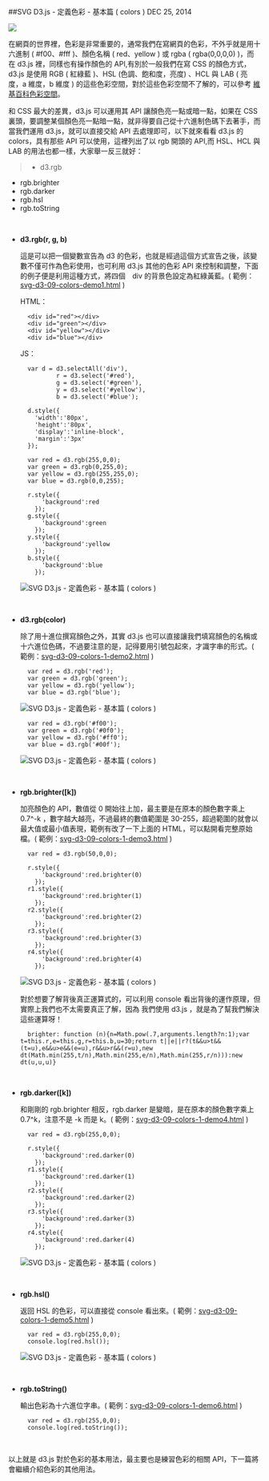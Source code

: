 <!-- @@master  = ../../_layout.html-->

<!-- @@block  =  jsBottom-->

<include src="../../_articles-js.html"></include>

<!-- @@close-->

<!-- @@block  =  css-->

<include src="../../_articles-css.html"></include>

<!-- @@close-->

<!-- @@block  =  articles-social-->

<include src="../../_articles-social.html"></include>

<!-- @@close-->

<!-- @@block  =  articles-footer-->

<include src="../../_articles.html"></include>

<!-- @@close-->

<!-- @@block  =  meta-->

<meta property="article:published_time" content="2014-12-25T23:55:00+01:00">

<meta name="keywords" content="svg,d3,d3js,d3.js,color,colors,色彩">

<meta name="description" content="在 d3.js 裡，同樣也有操作顏色的 API,有別於一般我們在寫 CSS 的顏色方式，d3.js 是使用 RGB ( 紅綠藍 )、HSL (色調、飽和度，亮度) 、HCL 與 LAB ( 亮度，a 維度，b 維度 ) 的這些色彩空間。">

<meta itemprop="name" content="SVG D3.js - 定義色彩 - 基本篇 ( colors ) - OXXO.STUDIO">

<meta itemprop="image" content="http://www.oxxostudio.tw/img/articles/201412/20141225_1_01b.jpg">

<meta itemprop="description" content="在 d3.js 裡，同樣也有操作顏色的 API,有別於一般我們在寫 CSS 的顏色方式，d3.js 是使用 RGB ( 紅綠藍 )、HSL (色調、飽和度，亮度) 、HCL 與 LAB ( 亮度，a 維度，b 維度 ) 的這些色彩空間。">

<meta property="og:title" content="SVG D3.js - 定義色彩 - 基本篇 ( colors ) - OXXO.STUDIO">

<meta property="og:url" content="http://www.oxxostudio.tw/articles/201412/svg-d3-09-colors-1.html">

<meta property="og:image" content="http://www.oxxostudio.tw/img/articles/201412/20141225_1_01b.jpg">

<meta property="og:description" content="在 d3.js 裡，同樣也有操作顏色的 API,有別於一般我們在寫 CSS 的顏色方式，d3.js 是使用 RGB ( 紅綠藍 )、HSL (色調、飽和度，亮度) 、HCL 與 LAB ( 亮度，a 維度，b 維度 ) 的這些色彩空間。">

<title>SVG D3.js - 定義色彩 - 基本篇 ( colors )  - OXXO.STUDIO</title> 

<!-- @@close-->

<!-- @@block  =  articles-content--> 

##SVG D3.js - 定義色彩 - 基本篇 ( colors )  <span class="article-date" tag="web">DEC 25, 2014</span>

<img src="/img/articles/201412/20141225_1_01.jpg" class="preview-img">

在網頁的世界裡，色彩是非常重要的，通常我們在寫網頁的色彩，不外乎就是用十六進制 ( #f00、#fff )、顏色名稱 ( red、yellow ) 或 rgba ( rgba(0,0,0,0) )，而在 d3.js 裡，同樣也有操作顏色的 API,有別於一般我們在寫 CSS 的顏色方式，d3.js 是使用 RGB ( 紅綠藍 )、HSL (色調、飽和度，亮度) 、HCL 與 LAB ( 亮度，a 維度，b 維度 ) 的這些色彩空間，對於這些色彩空間不了解的，可以參考 [維基百科色彩空間](http://zh.wikipedia.org/wiki/%E8%89%B2%E5%BD%A9%E7%A9%BA%E9%96%93)。

和 CSS 最大的差異，d3.js 可以運用其 API 讓顏色亮一點或暗一點，如果在 CSS 裏頭，要調整某個顏色亮一點暗一點，就非得要自己從十六進制色碼下去著手，而當我們運用 d3.js，就可以直接交給 API 去處理即可，以下就來看看 d3.js 的 colors，具有那些 API 可以使用，這裡列出了以 rgb 開頭的 API,而 HSL、HCL 與 LAB 的用法也都一樣，大家舉一反三就好：

>- d3.rgb
- rgb.brighter
- rgb.darker
- rgb.hsl 
- rgb.toString

<br/>

- **d3.rgb(r, g, b)**

	這是可以把一個變數宣告為 d3 的色彩，也就是經過這個方式宣告之後，該變數不僅可作為色彩使用，也可利用 d3.js 其他的色彩 API 來控制和調整，下面的例子便是利用這種方式，將四個　div 的背景色設定為紅綠黃藍。( 範例：[svg-d3-09-colors-demo1.html](/demo/201412/svg-d3-09-colors-1-demo1.html) )

	HTML：

		<div id="red"></div>
		<div id="green"></div>
		<div id="yellow"></div>
		<div id="blue"></div>

	JS：

		var d = d3.selectAll('div'),
				r = d3.select('#red'),
				g = d3.select('#green'),
				y = d3.select('#yellow'),
				b = d3.select('#blue');
		
		d.style({
		  'width':'80px',
		  'height':'80px',
		  'display':'inline-block',
		  'margin':'3px'
		});
		
		var red = d3.rgb(255,0,0);
		var green = d3.rgb(0,255,0);
		var yellow = d3.rgb(255,255,0);
		var blue = d3.rgb(0,0,255);
		
		r.style({
		    'background':red
		  });
		g.style({
		    'background':green
		  });
		y.style({
		    'background':yellow
		  });
		b.style({
		    'background':blue
		  });

	![SVG D3.js - 定義色彩 - 基本篇 ( colors )](/img/articles/201412/20141225_1_02.jpg)


<br/>

- **d3.rgb(color)**

	除了用十進位撰寫顏色之外，其實 d3.js 也可以直接讓我們填寫顏色的名稱或十六進位色碼，不過要注意的是，記得要用引號包起來，才識字串的形式。( 範例：[svg-d3-09-colors-1-demo2.html](/demo/201412/svg-d3-09-colors-1-demo2.html) )

		var red = d3.rgb('red');
		var green = d3.rgb('green');
		var yellow = d3.rgb('yellow');
		var blue = d3.rgb('blue');

	![SVG D3.js - 定義色彩 - 基本篇 ( colors )](/img/articles/201412/20141225_1_03.jpg)

		var red = d3.rgb('#f00');
		var green = d3.rgb('#0f0');
		var yellow = d3.rgb('#ff0');
		var blue = d3.rgb('#00f');

	![SVG D3.js - 定義色彩 - 基本篇 ( colors )](/img/articles/201412/20141225_1_04.jpg)

<br/>

- **rgb.brighter([k])**

	加亮顏色的 API，數值從 0 開始往上加，最主要是在原本的顏色數字乘上 0.7^-k ，數字越大越亮，不過最終的數值範圍是 30-255，超過範圍的就會以最大值或最小值表現，範例有改了一下上面的 HTML，可以點開看完整原始檔。( 範例：[svg-d3-09-colors-1-demo3.html](/demo/201412/svg-d3-09-colors-1-demo3.html) )

		var red = d3.rgb(50,0,0);
		
		r.style({
		    'background':red.brighter(0)
		  });
		r1.style({
		    'background':red.brighter(1)
		  });
		r2.style({
		    'background':red.brighter(2)
		  });
		r3.style({
		    'background':red.brighter(3)
		  });
		r4.style({
		    'background':red.brighter(4)
		  });

	![SVG D3.js - 定義色彩 - 基本篇 ( colors )](/img/articles/201412/20141225_1_05.jpg)

	對於想要了解背後真正運算式的，可以利用 console 看出背後的運作原理，但實際上我們也不太需要真正了解，因為 我們使用 d3.js ，就是為了幫我們解決這些運算呀！

		brighter: function (n){n=Math.pow(.7,arguments.length?n:1);var t=this.r,e=this.g,r=this.b,u=30;return t||e||r?(t&&u>t&&(t=u),e&&u>e&&(e=u),r&&u>r&&(r=u),new dt(Math.min(255,t/n),Math.min(255,e/n),Math.min(255,r/n))):new dt(u,u,u)}

<br/>

- **rgb.darker([k])**

	和剛剛的 rgb.brighter 相反，rgb.darker 是變暗，是在原本的顏色數字乘上 0.7^k，注意不是 -k 而是 k。( 範例：[svg-d3-09-colors-1-demo4.html](/demo/201412/svg-d3-09-colors-1-demo4.html) )

		var red = d3.rgb(255,0,0);
		
		r.style({
		    'background':red.darker(0)
		  });
		r1.style({
		    'background':red.darker(1)
		  });
		r2.style({
		    'background':red.darker(2)
		  });
		r3.style({
		    'background':red.darker(3)
		  });
		r4.style({
		    'background':red.darker(4)
		  });

	![SVG D3.js - 定義色彩 - 基本篇 ( colors )](/img/articles/201412/20141225_1_06.jpg)

<br/>

- **rgb.hsl()**

	返回 HSL 的色彩，可以直接從 console 看出來。( 範例：[svg-d3-09-colors-1-demo5.html](/demo/201412/svg-d3-09-colors-1-demo5.html) )

		var red = d3.rgb(255,0,0);	
		console.log(red.hsl());

	![SVG D3.js - 定義色彩 - 基本篇 ( colors )](/img/articles/201412/20141225_1_07.jpg)



<br/>

- **rgb.toString()**

	輸出色彩為十六進位字串。( 範例：[svg-d3-09-colors-1-demo6.html](/demo/201412/svg-d3-09-colors-1-demo6.html) )
		
		var red = d3.rgb(255,0,0);
		console.log(red.toString());

<br/>

以上就是 d3.js 對於色彩的基本用法，最主要也是練習色彩的相關 API，下一篇將會繼續介紹色彩的其他用法。

<!-- @@close-->